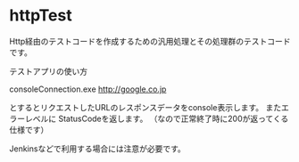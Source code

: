 httpTest
========

Http経由のテストコードを作成するための汎用処理とその処理群のテストコードです。

テストアプリの使い方

consoleConnection.exe http://google.co.jp

とするとリクエストしたURLのレスポンスデータをconsole表示します。
またエラーレベルに StatusCodeを返します。
（なので正常終了時に200が返ってくる仕様です）

Jenkinsなどで利用する場合には注意が必要です。
